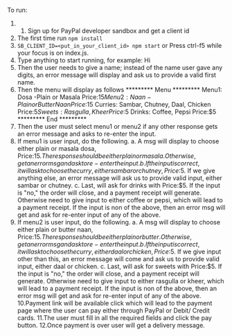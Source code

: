 To run:

1. 1.	Sign up for PayPal developer sandbox and get a client id
2.	The first time run `npm install`
3.	`SB_CLIENT_ID=<put_in_your_client_id> npm start` or Press ctrl-f5 while your focus is on index.js.
4.	Type anything to start running, for example: Hi
5.	Then the user needs to give a name; instead of the name user gave any digits, an error message will display and ask us to provide a valid first name.
6.	Then the menu will display as follows
   ********* Menu *********
   Menu1: Dosa -Plain or Masala Price:$15
   Menu2: Naan -Plain or Butter Naan Price:$15
   Curries: Sambar, Chutney, Daal, Chicken Price:$5
   Sweets: Rasgulla, Kheer  Price:$5
   Drinks: Coffee, Pepsi  Price:$5
   ********* End *********
7.	Then the user must select menu1 or menu2 if any other response gets an error message and asks to re-enter the input.
8.	If menu1 is user input, do the following.
   a.	A msg will display to choose either plain or masala dosa, Price:$15. 
  	   The response should be either plain or masala. Otherwise, get an error msg and ask to re-enter the input.
   b.	If the input is correct, it will ask to choose the curry, either sambar or chutney, Price:$5. 
      If we give anything else, an error message will ask us to provide valid input, either sambar or chutney.
   c.	Last, will ask for drinks with Price:$5. If the input is "no," the order will close, and a payment receipt will generate.
      Otherwise need to give input to either coffee or pepsi, which will lead to a payment receipt.
      If the input is non of the above, then an error msg will get and ask for re-enter input of any of the above.
9.	If menu2 is user input, do the following.
   a.	A msg will display to choose either plain or butter naan, Price:$15. The response should be either plain or butter.
      Otherwise, get an error msg and ask to re-enter the input.
   b.	If the input is correct, it will ask to choose the curry, either daal or chicken, Price:$5. 
      If we give input other than this, an error message will come and ask us to provide valid input, either daal or chicken.
   c.	Last, will ask for sweets with Price:$5. If the input is "no," the order will close, and a payment receipt will generate.
      Otherwise need to give input to either rasgulla or kheer, which will lead to a payment receipt.
      If the input is non of the above, then an error msg will get and ask for re-enter input of any of the above.
10.Payment link will be available click which will lead to the payment page where the user can pay either through PayPal or
   Debit/  Credit cards.
11.The user must fill in all the required fields and click the pay button.
12.Once payment is over user will get a delivery message.

